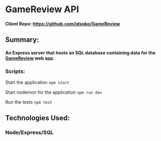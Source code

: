 # GameReview API

#### Client Repo: https://github.com/jdsoko/GameReview

## Summary:

#### An Express server that hosts an SQL database containing data for the [GameReview](https://gamereview.now.sh/) web app.




### Scripts:

Start the application `npm start`

Start nodemon for the application `npm run dev`

Run the tests `npm test`

## Technologies Used:

### Node/Express/SQL

